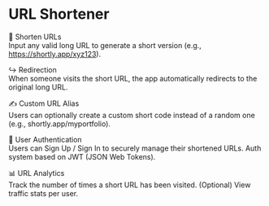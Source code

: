 # URL Shortener 

 🔗 Shorten URLs <br>
Input any valid long URL to generate a short version (e.g., https://shortly.app/xyz123).

↪️ Redirection <br>
When someone visits the short URL, the app automatically redirects to the original long URL.

✍️ Custom URL Alias <br>
Users can optionally create a custom short code instead of a random one (e.g., shortly.app/myportfolio).

👤 User Authentication <br>
Users can Sign Up / Sign In to securely manage their shortened URLs.
Auth system based on JWT (JSON Web Tokens).

📊 URL Analytics <br>
Track the number of times a short URL has been visited.
(Optional) View traffic stats per user.
